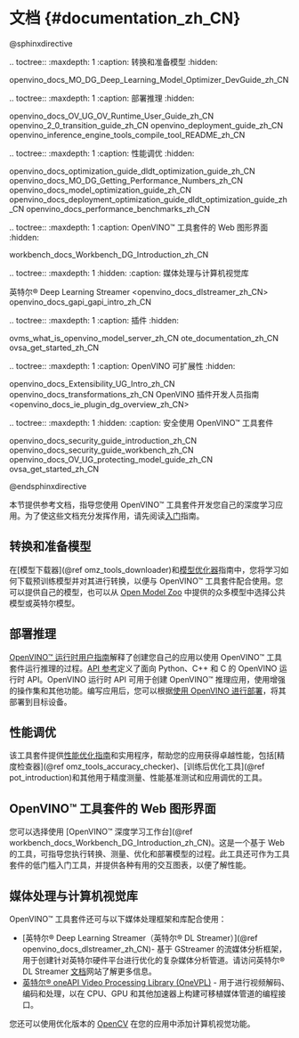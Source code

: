 # 文档 {#documentation_zh_CN}

@sphinxdirective

.. toctree::
   :maxdepth: 1
   :caption: 转换和准备模型
   :hidden:

   openvino_docs_MO_DG_Deep_Learning_Model_Optimizer_DevGuide_zh_CN


.. toctree::
   :maxdepth: 1
   :caption: 部署推理
   :hidden:

   openvino_docs_OV_UG_OV_Runtime_User_Guide_zh_CN
   openvino_2_0_transition_guide_zh_CN
   openvino_deployment_guide_zh_CN
   openvino_inference_engine_tools_compile_tool_README_zh_CN


.. toctree::
   :maxdepth: 1
   :caption: 性能调优
   :hidden:

   openvino_docs_optimization_guide_dldt_optimization_guide_zh_CN
   openvino_docs_MO_DG_Getting_Performance_Numbers_zh_CN
   openvino_docs_model_optimization_guide_zh_CN
   openvino_docs_deployment_optimization_guide_dldt_optimization_guide_zh_CN
   openvino_docs_performance_benchmarks_zh_CN


.. toctree::
   :maxdepth: 1
   :caption: OpenVINO™ 工具套件的 Web 图形界面  
   :hidden:

   workbench_docs_Workbench_DG_Introduction_zh_CN


.. toctree::
   :maxdepth: 1
   :hidden:
   :caption: 媒体处理与计算机视觉库

   英特尔® Deep Learning Streamer <openvino_docs_dlstreamer_zh_CN>
   openvino_docs_gapi_gapi_intro_zh_CN


.. toctree::
   :maxdepth: 1
   :caption: 插件
   :hidden:

   ovms_what_is_openvino_model_server_zh_CN
   ote_documentation_zh_CN
   ovsa_get_started_zh_CN

.. toctree::
   :maxdepth: 1
   :caption: OpenVINO 可扩展性
   :hidden:

   openvino_docs_Extensibility_UG_Intro_zh_CN
   openvino_docs_transformations_zh_CN
   OpenVINO 插件开发人员指南 <openvino_docs_ie_plugin_dg_overview_zh_CN>
   
.. toctree::
   :maxdepth: 1
   :hidden:
   :caption: 安全使用 OpenVINO™ 工具套件
   
   openvino_docs_security_guide_introduction_zh_CN
   openvino_docs_security_guide_workbench_zh_CN
   openvino_docs_OV_UG_protecting_model_guide_zh_CN
   ovsa_get_started_zh_CN

@endsphinxdirective

本节提供参考文档，指导您使用 OpenVINO™ 工具套件开发您自己的深度学习应用。为了使这些文档充分发挥作用，请先阅读[入门](../get_started.md)指南。

## 转换和准备模型
在[模型下载器](@ref omz_tools_downloader)和[模型优化器](MO_DG/Deep_Learning_Model_Optimizer_DevGuide_zh_CN.md)指南中，您将学习如何下载预训练模型并对其进行转换，以便与 OpenVINO™ 工具套件配合使用。您可以提供自己的模型，也可以从 [Open Model Zoo](../model_zoo.md) 中提供的众多模型中选择公共模型或英特尔模型。

## 部署推理
[OpenVINO™ 运行时用户指南](../OV_Runtime_UG/openvino_intro.md)解释了创建您自己的应用以使用 OpenVINO™ 工具套件运行推理的过程。[API 参考](../api_references.html)定义了面向 Python、C++ 和 C 的 OpenVINO 运行时 API。OpenVINO 运行时 API 可用于创建 OpenVINO™ 推理应用，使用增强的操作集和其他功能。编写应用后，您可以根据[使用 OpenVINO 进行部署](./OV_Runtime_UG/deployment/deployment_intro_zh_CN.md)，将其部署到目标设备。

## 性能调优
该工具套件提供[性能优化指南](optimization_guide/dldt_optimization_guide_zh_CN.md)和实用程序，帮助您的应用获得卓越性能，包括[精度检查器](@ref omz_tools_accuracy_checker)、[训练后优化工具](@ref pot_introduction)和其他用于精度测量、性能基准测试和应用调优的工具。

## OpenVINO™ 工具套件的 Web 图形界面
您可以选择使用 [OpenVINO™ 深度学习工作台](@ref workbench_docs_Workbench_DG_Introduction_zh_CN)。这是一个基于 Web 的工具，可指导您执行转换、测量、优化和部署模型的过程。此工具还可作为工具套件的低门槛入门工具，并提供各种有用的交互图表，以便了解性能。

## 媒体处理与计算机视觉库

OpenVINO™ 工具套件还可与以下媒体处理框架和库配合使用：

* [英特尔® Deep Learning Streamer（英特尔® DL Streamer）](@ref openvino_docs_dlstreamer_zh_CN)- 基于 GStreamer 的流媒体分析框架，用于创建针对英特尔硬件平台进行优化的复杂媒体分析管道。请访问英特尔® DL Streamer [文档](https://dlstreamer.github.io/)网站了解更多信息。
* [英特尔® oneAPI Video Processing Library (OneVPL)](https://www.intel.com/content/www/us/en/develop/documentation/oneapi-programming-guide/top/api-based-programming/intel-oneapi-video-processing-library-onevpl.html) - 用于进行视频解码、编码和处理，以在 CPU、GPU 和其他加速器上构建可移植媒体管道的编程接口。

您还可以使用优化版本的 [OpenCV](https://opencv.org/) 在您的应用中添加计算机视觉功能。
